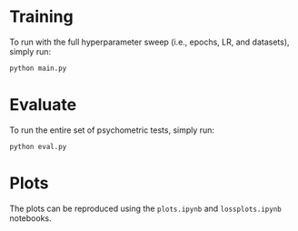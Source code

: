 # Training
To run with the full hyperparameter sweep (i.e., epochs, LR, and datasets), simply run:
```bash
python main.py
```

# Evaluate
To run the entire set of psychometric tests, simply run:
```bash
python eval.py
```

# Plots
The plots can be reproduced using the `plots.ipynb` and `lossplots.ipynb` notebooks.
